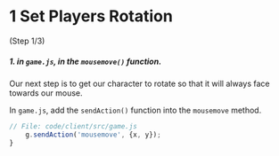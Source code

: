 # 1 Set Players Rotation
 (Step 1/3)

##### 1. in `game.js`, in the `mousemove()` function.

Our next step is to get our character to rotate so that it will always face towards our mouse. 

In `game.js`, add the `sendAction()` function into the `mousemove` method.

```javascript
// File: code/client/src/game.js
	g.sendAction('mousemove', {x, y});
}
```
